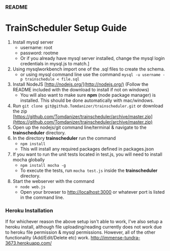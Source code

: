 ### README
# TrainScheduler Setup Guide
1. Install mysql server
   * username: root
   * password: rootme
   * Or if you already have mysql server installed, change the mysql login credentials in mysql.js to match.]
2. Using mysqlworkbench import one of the .sql files to create the schema.
    * or using mysql command line use the command `mysql -u username -p trainschedule < file.sql`
2. Install NodeJS [http://nodejs.org/](http://nodejs.org/) (Follow the README included with the download to install if not on windows)
    * You will also want to make sure **npm** (node package manager) is installed. This should be done automatically with mac/windows.
3. Run `git clone git@github.Tomdanizer/trainscheduler.git` or download the zip [https://github.com/Tomdanizer/trainscheduler/archive/master.zip](https://github.com/Tomdanizer/trainscheduler/archive/master.zip)
4. Open up the nodejs/git command line/terminal & navigate to the **trainscheduler** directory.
5. In the directory **trainscheduler** run the command
   * `npm install`
   * This will install any required packages defined in packages.json
6. If you want to run the unit tests located in test.js, you will need to install mocha globally
   * `npm install mocha -g`
   * To execute the tests, run `mocha test.js` inside the **trainscheduler** directory.
7. Start the webserver with the command
   * `node web.js`
   * Open your browser to [http://localhost:3000](http://localhost:3000) or whatever port is listed in the command line.
   
   
### Heroku Installation
   If for whichever reason the above setup isn't able to work, I've also setup a heroku install, although file uploading/reading currently does not work due to heroku file permission & mysql permissions.
   However, all of the other functionality (Add/Edit/Delete etc) work.
   http://immense-tundra-3673.herokuapp.com/
